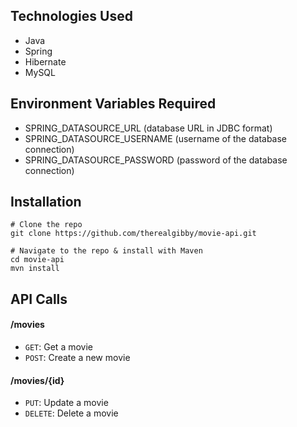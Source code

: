 ## Technologies Used
* Java
* Spring
* Hibernate
* MySQL

## Environment Variables Required
* SPRING_DATASOURCE_URL (database URL in JDBC format)
* SPRING_DATASOURCE_USERNAME (username of the database connection)
* SPRING_DATASOURCE_PASSWORD (password of the database connection)

## Installation

````
# Clone the repo
git clone https://github.com/therealgibby/movie-api.git

# Navigate to the repo & install with Maven
cd movie-api
mvn install
````

## API Calls
#### /movies
* `GET`: Get a movie
* `POST`: Create a new movie

#### /movies/{id}
* `PUT`: Update a movie
* `DELETE`: Delete a movie
